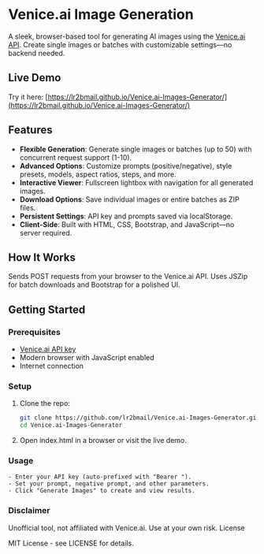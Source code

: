 # Venice.ai Image Generation

A sleek, browser-based tool for generating AI images using the [Venice.ai API](https://venice.ai/chat?ref=bwY1lo). Create single images or batches with customizable settings—no backend needed.

## Live Demo

Try it here: [https://lr2bmail.github.io/Venice.ai-Images-Generator/](https://lr2bmail.github.io/Venice.ai-Images-Generator/)

## Features

- **Flexible Generation**: Generate single images or batches (up to 50) with concurrent request support (1-10).
- **Advanced Options**: Customize prompts (positive/negative), style presets, models, aspect ratios, steps, and more.
- **Interactive Viewer**: Fullscreen lightbox with navigation for all generated images.
- **Download Options**: Save individual images or entire batches as ZIP files.
- **Persistent Settings**: API key and prompts saved via localStorage.
- **Client-Side**: Built with HTML, CSS, Bootstrap, and JavaScript—no server required.

## How It Works

Sends POST requests from your browser to the Venice.ai API. Uses JSZip for batch downloads and Bootstrap for a polished UI.

## Getting Started

### Prerequisites

- [Venice.ai API key](https://venice.ai/chat?ref=bwY1lo)
- Modern browser with JavaScript enabled
- Internet connection

### Setup

1. Clone the repo:
   ```bash
   git clone https://github.com/lr2bmail/Venice.ai-Images-Generator.git
   cd Venice.ai-Images-Generator
   
2. Open index.html in a browser or visit the live demo.

### Usage

    - Enter your API key (auto-prefixed with "Bearer ").
    - Set your prompt, negative prompt, and other parameters.
    - Click "Generate Images" to create and view results.

### Disclaimer

Unofficial tool, not affiliated with Venice.ai. Use at your own risk.
License

MIT License - see LICENSE for details.

